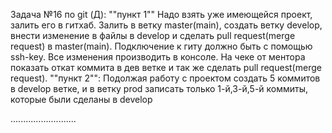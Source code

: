 Задача  №16 по git (Д):
""пункт 1""
Надо взять уже имеющейся проект, залить его в гитхаб. Залить в ветку master(main), создать ветку develop, внести изменение в файлы в develop и сделать pull request(merge request) в master(main). 
Подключение к гиту должно быть с помощью ssh-key. Все изменения производить в консоле. На чеке от ментора показать откат коммита в дев ветке и так же сделать pull request(merge request).
""пункт 2"":
Подолжая работу с проектом создать 5 коммитов в develop ветке, и в ветку prod записать только 1-й,3-й,5-й коммиты, которые были сделаны в develop


..........................
